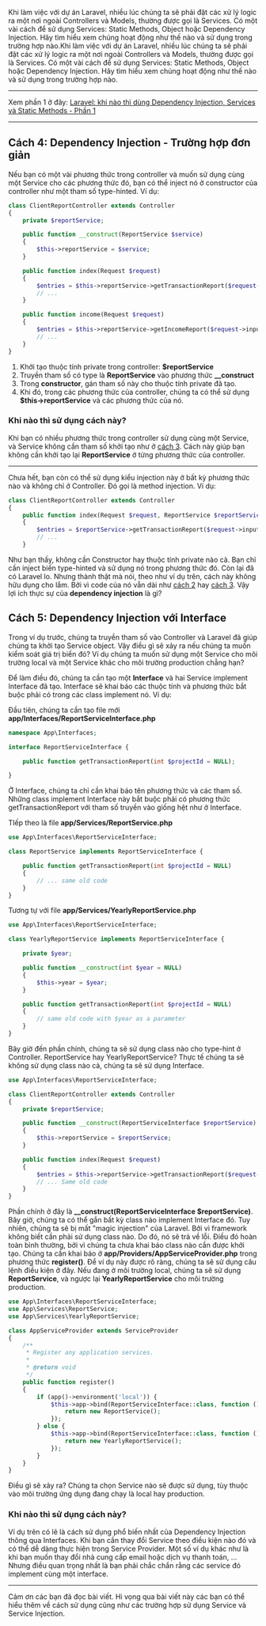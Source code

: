 Khi làm việc với dự án Laravel, nhiều lúc chúng ta sẽ phải đặt các xử lý logic ra một nơi ngoài Controllers và Models, thường được gọi là Services. Có một vài cách để sử dụng Services: Static Methods, Object hoặc Dependency Injection. Hãy tìm hiểu xem chúng hoạt động như thế nào và sử dụng trong trường hợp nào.Khi làm việc với dự án Laravel, nhiều lúc chúng ta sẽ phải đặt các xử lý logic ra một nơi ngoài Controllers và Models, thường được gọi là Services. Có một vài cách để sử dụng Services: Static Methods, Object hoặc Dependency Injection. Hãy tìm hiểu xem chúng hoạt động như thế nào và sử dụng trong trường hợp nào.


-----

Xem phần 1 ở đây:  [Laravel: khi nào thì dùng Dependency Injection, Services và Static Methods - Phần 1](https://viblo.asia/p/laravel-khi-nao-thi-dung-dependency-injection-services-va-static-methods-phan-1-QpmlepqNZrd)

-----

## Cách 4: Dependency Injection - Trường hợp đơn giản
Nếu bạn có một vài phương thức trong controller và muốn sử dụng cùng một Service cho các phương thức đó, bạn có thể inject nó ở constructor của controller như một tham số type-hinted. Ví dụ:
```php
class ClientReportController extends Controller
{
    private $reportService;

    public function __construct(ReportService $service)
    {
        $this->reportService = $service;
    }

    public function index(Request $request)
    {
        $entries = $this->reportService->getTransactionReport($request->input('project'));
        // ...
    }

    public function income(Request $request)
    {
        $entries = $this->reportService->getIncomeReport($request->input('project'));
        // ...
    }
}
```

1. Khởi tạo thuộc tính private trong controller: **$reportService**
2. Truyền tham số có type là **ReportService** vào phương thức **__construct**
3. Trong **constructor**, gán tham số này cho thuộc tính private đã tạo.
4. Khi đó, trong các phương thức của controller, chúng ta có thể sử dụng **$this->reportService** và các phương thức của nó.

### Khi nào thì sử dụng cách này?
Khi bạn có nhiều phương thức trong controller sử dụng cùng một Service, và Service không cần tham số khởi tạo như ở [cách 3](https://viblo.asia/p/laravel-khi-nao-thi-dung-dependency-injection-services-va-static-methods-phan-1-QpmlepqNZrd#_cach-3-service-object-voi-tham-so-5). Cách này giúp bạn không cần khởi tạo lại **ReportService** ở từng phương thức của controller.

-----

Chưa hết, bạn còn có thể sử dụng kiểu injection này ở bất kỳ phương thức nào và không chỉ ở Controller. Đó gọi là method injection. Ví dụ:
```php
class ClientReportController extends Controller
{
    public function index(Request $request, ReportService $reportService)
    {
        $entries = $reportService->getTransactionReport($request->input('project'));
        // ...
    }
```
Như bạn thấy, không cần Constructor hay thuộc tính private nào cả. Bạn chỉ cần inject biến type-hinted và sử dụng nó trong phương thức đó. Còn lại đã có Laravel lo.
Nhưng thành thật mà nói, theo như ví dụ trên, cách này không hữu dụng cho lắm. Bởi vì code của nó vẫn dài như [cách 2](https://viblo.asia/p/laravel-khi-nao-thi-dung-dependency-injection-services-va-static-methods-phan-1-QpmlepqNZrd#_cach-2-service-object-voi-non-static-method-3) hay [cách 3](https://viblo.asia/p/laravel-khi-nao-thi-dung-dependency-injection-services-va-static-methods-phan-1-QpmlepqNZrd#_cach-3-service-object-voi-tham-so-5). Vậy lợi ích thực sự của **dependency injection** là gì?

## Cách 5: Dependency Injection với Interface
Trong ví dụ trước, chúng ta truyền tham số vào Controller và Laravel đã giúp chúng ta khởi tạo Service object.
Vậy điều gì sẽ xảy ra nếu chúng ta muốn kiểm soát giá trị biến đó? Ví dụ chúng ta muốn sử dụng một Service cho môi trường local và một Service khác cho môi trường production chẳng hạn?

Để làm điều đó, chúng ta cần tạo một **Interface** và hai Service implement Interface đã tạo. Interface sẽ khai báo các thuộc tính và phương thức bắt buộc phải có trong các class implement nó. Ví dụ:

Đầu tiên, chúng ta cần tạo file mới **app/Interfaces/ReportServiceInterface.php**
```php
namespace App\Interfaces;

interface ReportServiceInterface {

    public function getTransactionReport(int $projectId = NULL);

}
```
Ở Interface, chúng ta chỉ cần khai báo tên phương thức và các tham số. Những class implement Interface này bắt buộc phải có phương thức getTransactionReport với tham số truyền vào giống hệt như ở Interface.

TIếp theo là file **app/Services/ReportService.php**
```php
use App\Interfaces\ReportServiceInterface;

class ReportService implements ReportServiceInterface {

    public function getTransactionReport(int $projectId = NULL)
    {
        // ... same old code
    }
}
````
Tương tự với file **app/Services/YearlyReportService.php**
```php
use App\Interfaces\ReportServiceInterface;

class YearlyReportService implements ReportServiceInterface {

    private $year;

    public function __construct(int $year = NULL)
    {
        $this->year = $year;
    }

    public function getTransactionReport(int $projectId = NULL)
    {
        // same old code with $year as a parameter
    }
}
```

Bây giờ đến phần chính, chúng ta sẽ sử dụng class nào cho type-hint ở Controller. ReportService hay YearlyReportService? Thực tế chúng ta sẽ không sử dụng class nào cả, chúng ta sẽ sử dụng Interface.
```php
use App\Interfaces\ReportServiceInterface;

class ClientReportController extends Controller
{
    private $reportService;

    public function __construct(ReportServiceInterface $reportService)
    {
        $this->reportService = $reportService;
    }

    public function index(Request $request)
    {
        $entries = $this->reportService->getTransactionReport($request->input('project'));
        // ... Same old code
    }
}
````
Phần chính ở đây là **__construct(ReportServiceInterface $reportService)**. Bây giờ, chúng ta có thể gắn bất kỳ class nào implement Interface đó.
Tuy nhiên, chúng ta sẽ bị mất "magic injection" của Laravel. Bởi vì framework không biết cần phải sử dụng class nào. Do đó, nó sẽ trả về lỗi.
Điều đó hoàn toàn bình thường, bởi vì chúng ta chưa khai báo class nào cần được khởi tạo. Chúng ta cần khai báo ở **app/Providers/AppServiceProvider.php** trong phương thức **register()**.
Để ví dụ này được rõ ràng, chúng ta sẽ sử dụng câu lệnh điều kiện ở đây. Nếu đang ở môi trường local, chúng ta sẽ sử dụng **ReportService**, và ngược lại **YearlyReportService** cho môi trường production.
```php
use App\Interfaces\ReportServiceInterface;
use App\Services\ReportService;
use App\Services\YearlyReportService;

class AppServiceProvider extends ServiceProvider
{
    /**
     * Register any application services.
     *
     * @return void
     */
    public function register()
    {
        if (app()->environment('local')) {
            $this->app->bind(ReportServiceInterface::class, function () {
                return new ReportService();
            });
        } else {
            $this->app->bind(ReportServiceInterface::class, function () {
                return new YearlyReportService();
            });
        }
    }
}
```
Điều gì sẽ xảy ra?
Chúng ta chọn Service nào sẽ được sử dụng, tùy thuộc vào môi trường ứng dụng đang chạy là local hay production.

### Khi nào thì sử dụng cách này?
Ví dụ trên có lẽ là cách sử dụng phổ biến nhất của Dependency Injection thông qua Interfaces. Khi bạn cần thay đổi Service theo điều kiện nào đó và có thể dễ dàng thực hiện trong Service Provider.
Một số ví dụ khác như là khi bạn muốn thay đổi nhà cung cấp email hoặc dịch vụ thanh toán, ... Nhưng điều quan trọng nhất là bạn phải chắc chắn rằng các service đó implement cùng một interface.

-----

Cảm ơn các bạn đã đọc bài viết. Hi vọng qua bài viết này các bạn có thể hiểu thêm về cách sử dụng cũng như các trường hợp sử dụng Service và Service Injection.